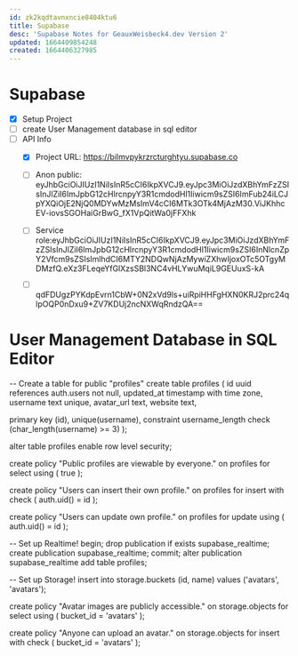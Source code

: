 ```yaml
---
id: zk2kqdtavnxncie8404ktu6
title: Supabase
desc: 'Supabase Notes for GeauxWeisbeck4.dev Version 2'
updated: 1664409854248
created: 1664406327985
---
```

# Supabase
- [x] Setup Project
- [ ] create User Management database in sql editor
- [ ] API Info
  - [x] Project URL: https://bilmvpykrzrcturghtyu.supabase.co
  - [ ] Anon public: eyJhbGciOiJIUzI1NiIsInR5cCI6IkpXVCJ9.eyJpc3MiOiJzdXBhYmFzZSIsInJlZiI6ImJpbG12cHlrcnpyY3R1cmdodHl1Iiwicm9sZSI6ImFub24iLCJpYXQiOjE2NjQ0MDYwMzMsImV4cCI6MTk3OTk4MjAzM30.ViJKhhcEV-iovsSGOHaiGrBwG_fX1VpQitWa0jFFXhk
  - [ ] Service role:eyJhbGciOiJIUzI1NiIsInR5cCI6IkpXVCJ9.eyJpc3MiOiJzdXBhYmFzZSIsInJlZiI6ImJpbG12cHlrcnpyY3R1cmdodHl1Iiwicm9sZSI6InNlcnZpY2Vfcm9sZSIsImlhdCI6MTY2NDQwNjAzMywiZXhwIjoxOTc5OTgyMDMzfQ.eXz3FLeqeYfGlXzsSBl3NC4vHLYwuMqiL9GEUuxS-kA
  - [ ] qdFDUgzPYKdpEvrn1CbW+0N2xVd9ls+uiRpiHHFgHXN0KRJ2prc24qlpOQP0nDxu9+ZV7KDUj2ncNXWqRndzQA==


# User Management Database in SQL Editor
-- Create a table for public "profiles"
create table profiles (
  id uuid references auth.users not null,
  updated_at timestamp with time zone,
  username text unique,
  avatar_url text,
  website text,

  primary key (id),
  unique(username),
  constraint username_length check (char_length(username) >= 3)
);

alter table profiles enable row level security;

create policy "Public profiles are viewable by everyone."
  on profiles for select
  using ( true );

create policy "Users can insert their own profile."
  on profiles for insert
  with check ( auth.uid() = id );

create policy "Users can update own profile."
  on profiles for update
  using ( auth.uid() = id );

-- Set up Realtime!
begin;
  drop publication if exists supabase_realtime;
  create publication supabase_realtime;
commit;
alter publication supabase_realtime add table profiles;

-- Set up Storage!
insert into storage.buckets (id, name)
values ('avatars', 'avatars');

create policy "Avatar images are publicly accessible."
  on storage.objects for select
  using ( bucket_id = 'avatars' );

create policy "Anyone can upload an avatar."
  on storage.objects for insert
  with check ( bucket_id = 'avatars' );
